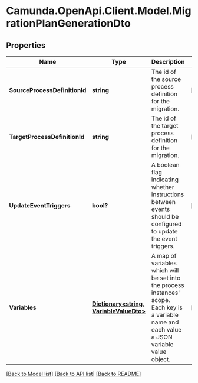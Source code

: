 # Camunda.OpenApi.Client.Model.MigrationPlanGenerationDto

## Properties

Name | Type | Description | Notes
------------ | ------------- | ------------- | -------------
**SourceProcessDefinitionId** | **string** | The id of the source process definition for the migration. | [optional] 
**TargetProcessDefinitionId** | **string** | The id of the target process definition for the migration. | [optional] 
**UpdateEventTriggers** | **bool?** | A boolean flag indicating whether instructions between events should be configured to update the event triggers. | [optional] 
**Variables** | [**Dictionary&lt;string, VariableValueDto&gt;**](VariableValueDto.md) | A map of variables which will be set into the process instances&#39; scope. Each key is a variable name and each value a JSON variable value object. | [optional] 

[[Back to Model list]](../README.md#documentation-for-models) [[Back to API list]](../README.md#documentation-for-api-endpoints) [[Back to README]](../README.md)

